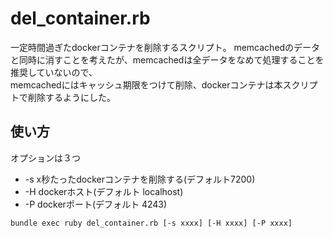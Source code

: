 # del_container.rb
一定時間過ぎたdockerコンテナを削除するスクリプト。
memcachedのデータと同時に消すことを考えたが、memcachedは全データをなめて処理することを推奨していないので、  
memcachedにはキャッシュ期限をつけて削除、dockerコンテナは本スクリプトで削除するようにした。

## 使い方
オプションは３つ

- -s x秒たったdockerコンテナを削除する(デフォルト7200)
- -H dockerホスト(デフォルト localhost)
- -P dockerポート(デフォルト 4243)

```
bundle exec ruby del_container.rb [-s xxxx] [-H xxxx] [-P xxxx]
```

